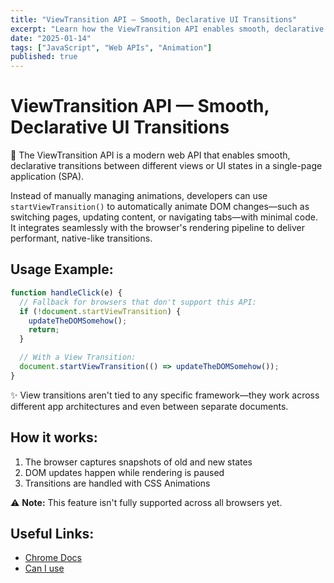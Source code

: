 ```yaml
---
title: "ViewTransition API — Smooth, Declarative UI Transitions"
excerpt: "Learn how the ViewTransition API enables smooth, declarative transitions between UI states with minimal code and native performance."
date: "2025-01-14"
tags: ["JavaScript", "Web APIs", "Animation"]
published: true
---
```


# ViewTransition API — Smooth, Declarative UI Transitions

🧩 The ViewTransition API is a modern web API that enables smooth, declarative transitions between different views or UI states in a single-page application (SPA).

Instead of manually managing animations, developers can use `startViewTransition()` to automatically animate DOM changes—such as switching pages, updating content, or navigating tabs—with minimal code. It integrates seamlessly with the browser's rendering pipeline to deliver performant, native-like transitions.

## Usage Example:

```javascript
function handleClick(e) {
  // Fallback for browsers that don't support this API:
  if (!document.startViewTransition) {
    updateTheDOMSomehow();
    return;
  }

  // With a View Transition:
  document.startViewTransition(() => updateTheDOMSomehow());
}
```

✨ View transitions aren't tied to any specific framework—they work across different app architectures and even between separate documents.

## How it works:

1. The browser captures snapshots of old and new states
2. DOM updates happen while rendering is paused
3. Transitions are handled with CSS Animations

⚠️ **Note:** This feature isn't fully supported across all browsers yet.

## Useful Links:

- [Chrome Docs](https://lnkd.in/dXkMBu-Z)
- [Can I use](https://lnkd.in/d8Szy7mU)
